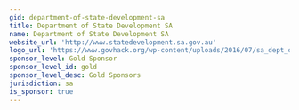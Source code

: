 ```yaml
---
gid: department-of-state-development-sa
title: Department of State Development SA
name: Department of State Development SA
website_url: 'http://www.statedevelopment.sa.gov.au'
logo_url: 'https://www.govhack.org/wp-content/uploads/2016/07/sa_dept_of_state_development.png'
sponsor_level: Gold Sponsor
sponsor_level_id: gold
sponsor_level_desc: Gold Sponsors
jurisdiction: sa
is_sponsor: true
---
```

